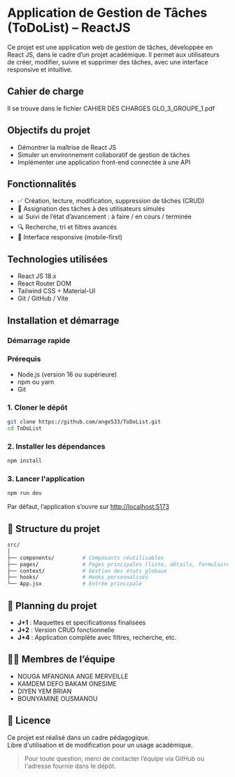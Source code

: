 #  Application de Gestion de Tâches (ToDoList) – ReactJS

Ce projet est une application web de gestion de tâches, développée en React JS, dans le cadre d’un projet académique. Il permet aux utilisateurs de créer, modifier, suivre et supprimer des tâches, avec une interface responsive et intuitive.

## Cahier de charge
Il se trouve dans le fichier CAHIER DES CHARGES GLO_3_GROUPE_1.pdf

##  Objectifs du projet

- Démontrer la maîtrise de React JS
- Simuler un environnement collaboratif de gestion de tâches
- Implémenter une application front-end connectée à une API

##  Fonctionnalités

- ✅ Création, lecture, modification, suppression de tâches (CRUD)
- 👤 Assignation des tâches à des utilisateurs simulés
- 📊 Suivi de l’état d’avancement : à faire / en cours / terminée
- 🔍 Recherche, tri et filtres avancés
- 📱 Interface responsive (mobile-first)

##  Technologies utilisées

- React JS 18.x
- React Router DOM
- Tailwind CSS + Material-UI
- Git / GitHub / Vite

##  Installation et démarrage

### Démarrage rapide

###  Prérequis

-  Node.js (version 16 ou supérieure)
-  npm ou yarn
-  Git

### 1. Cloner le dépôt
```bash
git clone https://github.com/ange533/ToDoList.git
cd ToDoList
```
### 2. Installer les dépendances
```bash
npm install
```

### 3. Lancer l'application
```bash
npm run dev
```
Par défaut, l’application s’ouvre sur [http://localhost:5173](http://localhost:5173)


## 📂 Structure du projet

```bash
src/
│
├── components/         # Composants réutilisables
├── pages/              # Pages principales (liste, détails, formulaire)
├── context/            # Gestion des états globaux
├── hooks/              # Hooks personnalisés
└── App.jsx             # Entrée principale
```

## 📅 Planning du projet

- **J+1** : Maquettes et specificationss finalisées  
- **J+2** : Version CRUD fonctionnelle  
- **J+4** : Application complète avec filtres, recherche, etc.

## 👨‍💻 Membres de l’équipe

- NOUGA MFANGNIA ANGE MERVEILLE  
- KAMDEM DEFO BAKAM ONESIME 
- DIYEN YEM BRIAN
- BOUNYAMINE OUSMANOU

## 📜 Licence

Ce projet est réalisé dans un cadre pédagogique.  
Libre d'utilisation et de modification pour un usage académique.



> Pour toute question, merci de contacter l’équipe via GitHub ou l'adresse fournie dans le dépôt.
